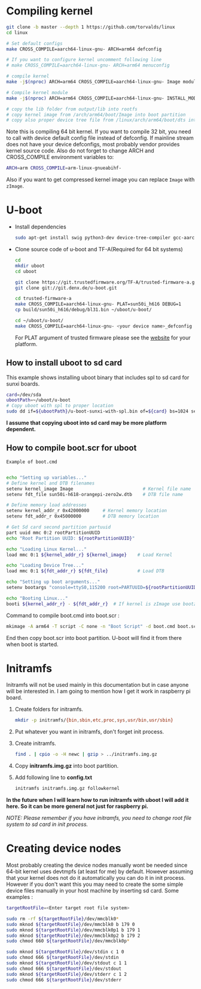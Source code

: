 # Compiling kernel

```bash
git clone -b master --depth 1 https://github.com/torvalds/linux
cd linux

# Set default configs
make CROSS_COMPILE=aarch64-linux-gnu- ARCH=arm64 defconfig

# If you want to configure kernel uncomment following line
# make CROSS_COMPILE=aarch64-linux-gnu- ARCH=arm64 menuconfig

# compile kernel
make -j$(nproc) ARCH=arm64 CROSS_COMPILE=aarch64-linux-gnu- Image modules dtbs

# Compile kernel module
make -j$(nproc) ARCH=arm64 CROSS_COMPILE=aarch64-linux-gnu- INSTALL_MOD_PATH=output modules_install

# copy the lib folder from output/lib into rootfs
# copy kernel image from /arch/arm64/boot/Image into boot partition
# copy also proper device tree file from /linux/arch/arm64/boot/dts into boot partition.
```

Note this is compiling 64 bit kernel. If you want to compile 32 bit, you need to call with device default config file instead of defconfig. If mainline stream does not have your device defconfigs, most probably vendor provides kernel source code. Also do not forget to change ARCH and CROSS_COMPILE environment variables to:
```bash
ARCH=arm CROSS_COMPILE=arm-linux-gnueabihf-
```

Also if you want to get compressed kernel image you can replace `Image` with `zImage`.



# U-boot

- Install dependencies
    ```bash
    sudo apt-get install swig python3-dev device-tree-compiler gcc-aarch64-linux-gnu binutils-aarch64-linux-gnu
    ```

- Clone source code of u-boot and TF-A(Required for 64 bit systems)
    ```bash
    cd
    mkdir uboot
    cd uboot

    git clone https://git.trustedfirmware.org/TF-A/trusted-firmware-a.git
    git clone git://git.denx.de/u-boot.git

    cd trusted-firmware-a 
    make CROSS_COMPILE=aarch64-linux-gnu- PLAT=sun50i_h616 DEBUG=1
    cp build/sun50i_h616/debug/bl31.bin ~/uboot/u-boot/

    cd ~/uboot/u-boot/
    make CROSS_COMPILE=aarch64-linux-gnu- <your device name>_defconfig
    ```

    For PLAT argument of trusted firmware please see the [website](https://trustedfirmware-a.readthedocs.io/en/latest/plat/index.html) for your platform.


## How to install uboot to sd card

This example shows installing uboot binary that includes spl to sd card for sunxi boards.
```bash
card=/dev/sda
ubootPath=~/uboot/u-boot
# Copy uboot with spl to proper location
sudo dd if=${ubootPath}/u-boot-sunxi-with-spl.bin of=${card} bs=1024 seek=8
```

**I assume that copying uboot into sd card may be more platform dependent.**


## How to compile boot.scr for uboot

`Example of boot.cmd`
```bash

echo "Setting up variables..."
# Define kernel and DTB filenames
setenv kernel_image Image                          # Kernel file name
setenv fdt_file sun50i-h618-orangepi-zero2w.dtb    # DTB file name

# Define memory load addresses
setenv kernel_addr_r 0x42000000     # Kernel memory location
setenv fdt_addr_r 0x45000000        # DTB memory location

# Get Sd card second partition partuuid
part uuid mmc 0:2 rootPartitionUUID
echo "Root Partition UUID: ${rootPartitionUUID}"

echo "Loading Linux Kernel..."
load mmc 0:1 ${kernel_addr_r} ${kernel_image}    # Load Kernel

echo "Loading Device Tree..."
load mmc 0:1 ${fdt_addr_r} ${fdt_file}           # Load DTB

echo "Setting up boot arguments..."
setenv bootargs "console=ttyS0,115200 root=PARTUUID=${rootPartitionUUID} rw rootwait init=/bin/init"

echo "Booting Linux..."
booti ${kernel_addr_r} - ${fdt_addr_r}  # If kernel is zImage use bootz, or if it is uImage use bootm
```

Command to compile boot.cmd into boot.scr : 
```bash
mkimage -A arm64 -T script -C none -n "Boot Script" -d boot.cmd boot.scr
```
End then copy boot.scr into boot partition. U-boot will find it from there when boot is started. 



# Initramfs 

Initramfs will not be used mainly in this documentation but in case anyone will be interested in. I am going to mention how I get it work in raspberry pi board.

1. Create folders for initramfs.
    ```bash
    mkdir -p initramfs/{bin,sbin,etc,proc,sys,usr/bin,usr/sbin}
    ```

2. Put whatever you want in initramfs, don't forget init process.

3. Create initramfs.
    ```bash
    find . | cpio -o -H newc | gzip > ../initramfs.img.gz
    ```

4. Copy **initramfs.img.gz** into boot partition.

5. Add following line to **config.txt**
    ```xml
    initramfs initramfs.img.gz followkernel
    ```
    
**In the future when I will learn how to run initramfs with uboot I will add it here. So it can be more general not just for raspberry pi.**

*NOTE: Please remember if you have initramfs, you need to change root file system to sd card in init process.*



# Creating device nodes 

Most probably creating the device nodes manually wont be needed since 64-bit kernel uses devtmpfs (at least for me) by default. However assuming that your kernel does not do it automatically you can do it in init process. However if you don't want this you may need to create the some simple device files manually in your host machine by inserting sd card. Some examples : 
```bash
targetRootFile=<Enter target root file system>

sudo rm -rf ${targetRootFile}/dev/mmcblk0*
sudo mknod ${targetRootFile}/dev/mmcblk0 b 179 0
sudo mknod ${targetRootFile}/dev/mmcblk0p1 b 179 1
sudo mknod ${targetRootFile}/dev/mmcblk0p2 b 179 2
sudo chmod 660 ${targetRootFile}/dev/mmcblk0p*

sudo mknod ${targetRootFile}/dev/stdin c 1 0
sudo chmod 666 ${targetRootFile}/dev/stdin
sudo mknod ${targetRootFile}/dev/stdout c 1 1
sudo chmod 666 ${targetRootFile}/dev/stdout
sudo mknod ${targetRootFile}/dev/stderr c 1 2
sudo chmod 666 ${targetRootFile}/dev/stderr
```

